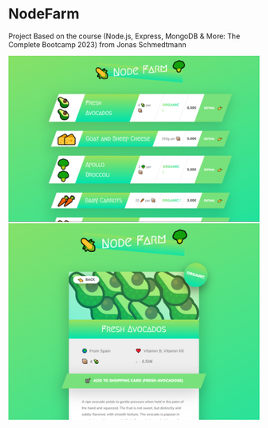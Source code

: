 # NodeFarm

Project Based on the course (Node.js, Express, MongoDB & More: The Complete Bootcamp 2023)
from Jonas Schmedtmann

![](Screenshot_4.png)
![](Screenshot_5.png)
